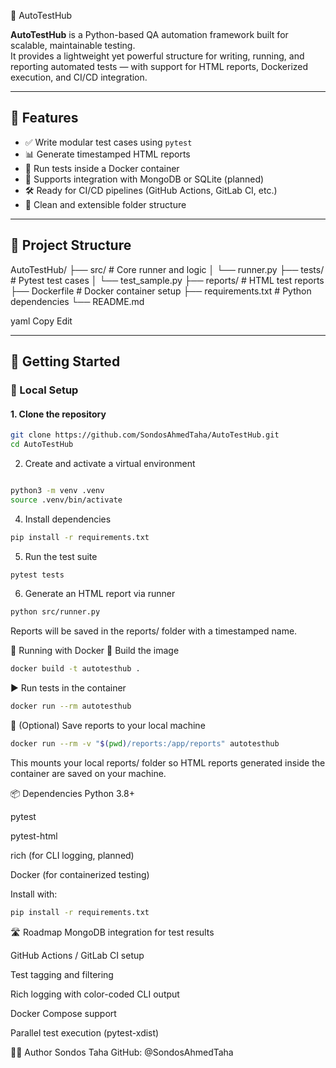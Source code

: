  🚀 AutoTestHub

**AutoTestHub** is a Python-based QA automation framework built for scalable, maintainable testing.  
It provides a lightweight yet powerful structure for writing, running, and reporting automated tests — with support for HTML reports, Dockerized execution, and CI/CD integration.

---

## 📌 Features

- ✅ Write modular test cases using `pytest`
- 📊 Generate timestamped HTML reports
- 🐳 Run tests inside a Docker container
- 🧪 Supports integration with MongoDB or SQLite (planned)
- 🛠️ Ready for CI/CD pipelines (GitHub Actions, GitLab CI, etc.)
- 📂 Clean and extensible folder structure

---

## 🧱 Project Structure

AutoTestHub/
├── src/ # Core runner and logic
│ └── runner.py
├── tests/ # Pytest test cases
│ └── test_sample.py
├── reports/ # HTML test reports
├── Dockerfile # Docker container setup
├── requirements.txt # Python dependencies
└── README.md

yaml
Copy
Edit

---

## 🚀 Getting Started

### 🔧 Local Setup

#### 1. Clone the repository

```bash
git clone https://github.com/SondosAhmedTaha/AutoTestHub.git
cd AutoTestHub
```
2. Create and activate a virtual environment
```bash

python3 -m venv .venv
source .venv/bin/activate
```
4. Install dependencies
```bash
pip install -r requirements.txt
```
5. Run the test suite
```bash
pytest tests
```
6. Generate an HTML report via runner
```bash
python src/runner.py
```
Reports will be saved in the reports/ folder with a timestamped name.

🐳 Running with Docker
🔨 Build the image
```bash
docker build -t autotesthub .
```
▶️ Run tests in the container
```bash
docker run --rm autotesthub
```
💾 (Optional) Save reports to your local machine
```bash
docker run --rm -v "$(pwd)/reports:/app/reports" autotesthub
```
This mounts your local reports/ folder so HTML reports generated inside the container are saved on your machine.

📦 Dependencies
Python 3.8+

pytest

pytest-html

rich (for CLI logging, planned)

Docker (for containerized testing)

Install with:

```bash
pip install -r requirements.txt
```
🛣️ Roadmap
 MongoDB integration for test results

 GitHub Actions / GitLab CI setup

 Test tagging and filtering

 Rich logging with color-coded CLI output

 Docker Compose support

 Parallel test execution (pytest-xdist)

👩‍💻 Author
Sondos Taha
GitHub: @SondosAhmedTaha
